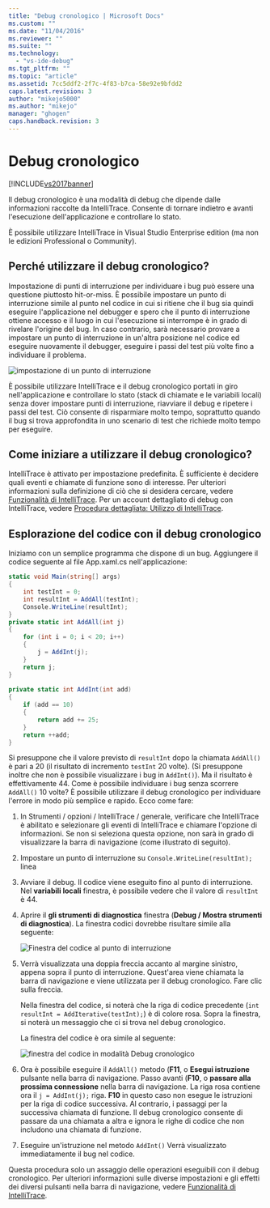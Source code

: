 ```yaml
---
title: "Debug cronologico | Microsoft Docs"
ms.custom: ""
ms.date: "11/04/2016"
ms.reviewer: ""
ms.suite: ""
ms.technology: 
  - "vs-ide-debug"
ms.tgt_pltfrm: ""
ms.topic: "article"
ms.assetid: 7cc5ddf2-2f7c-4f83-b7ca-58e92e9bfdd2
caps.latest.revision: 3
author: "mikejo5000"
ms.author: "mikejo"
manager: "ghogen"
caps.handback.revision: 3
---
```

# Debug cronologico
[!INCLUDE[vs2017banner](../code-quality/includes/vs2017banner.md)]

Il debug cronologico è una modalità di debug che dipende dalle informazioni raccolte da IntelliTrace.  Consente di tornare indietro e avanti l'esecuzione dell'applicazione e controllare lo stato.  
  
 È possibile utilizzare IntelliTrace in Visual Studio Enterprise edition \(ma non le edizioni Professional o Community\).  
  
## Perché utilizzare il debug cronologico?  
 Impostazione di punti di interruzione per individuare i bug può essere una questione piuttosto hit\-or\-miss.  È possibile impostare un punto di interruzione simile al punto nel codice in cui si ritiene che il bug sia quindi eseguire l'applicazione nel debugger e spero che il punto di interruzione ottiene accesso e il luogo in cui l'esecuzione si interrompe è in grado di rivelare l'origine del bug.  In caso contrario, sarà necessario provare a impostare un punto di interruzione in un'altra posizione nel codice ed eseguire nuovamente il debugger, eseguire i passi del test più volte fino a individuare il problema.  
  
 ![impostazione di un punto di interruzione](~/docs/debugger/media/breakpointprocesa.png "BreakpointProcesa")  
  
 È possibile utilizzare IntelliTrace e il debug cronologico portati in giro nell'applicazione e controllare lo stato \(stack di chiamate e le variabili locali\) senza dover impostare punti di interruzione, riavviare il debug e ripetere i passi del test.  Ciò consente di risparmiare molto tempo, soprattutto quando il bug si trova approfondita in uno scenario di test che richiede molto tempo per eseguire.  
  
## Come iniziare a utilizzare il debug cronologico?  
 IntelliTrace è attivato per impostazione predefinita.  È sufficiente è decidere quali eventi e chiamate di funzione sono di interesse.  Per ulteriori informazioni sulla definizione di ciò che si desidera cercare, vedere [Funzionalità di IntelliTrace](../debugger/intellitrace-features.md).  Per un account dettagliato di debug con IntelliTrace, vedere [Procedura dettagliata: Utilizzo di IntelliTrace](../debugger/walkthrough-using-intellitrace.md).  
  
## Esplorazione del codice con il debug cronologico  
 Iniziamo con un semplice programma che dispone di un bug.  Aggiungere il codice seguente al file App.xaml.cs nell'applicazione:  
  
```c#  
static void Main(string[] args)  
{  
    int testInt = 0;  
    int resultInt = AddAll(testInt);  
    Console.WriteLine(resultInt);  
}  
private static int AddAll(int j)  
{  
    for (int i = 0; i < 20; i++)  
    {  
        j = AddInt(j);  
    }  
    return j;  
}  
  
private static int AddInt(int add)  
{  
    if (add == 10)  
    {  
        return add += 25;  
    }  
    return ++add;  
}  
```  
  
 Si presuppone che il valore previsto di `resultInt` dopo la chiamata `AddAll()` è pari a 20 \(il risultato di incremento `testInt` 20 volte\).  \(Si presuppone inoltre che non è possibile visualizzare i bug in `AddInt()`\). Ma il risultato è effettivamente 44.  Come è possibile individuare i bug senza scorrere `AddAll()` 10 volte?  È possibile utilizzare il debug cronologico per individuare l'errore in modo più semplice e rapido.  Ecco come fare:  
  
1.  In Strumenti \/ opzioni \/ IntelliTrace \/ generale, verificare che IntelliTrace è abilitato e selezionare gli eventi di IntelliTrace e chiamare l'opzione di informazioni.  Se non si seleziona questa opzione, non sarà in grado di visualizzare la barra di navigazione \(come illustrato di seguito\).  
  
2.  Impostare un punto di interruzione su `Console.WriteLine(resultInt);` linea  
  
3.  Avviare il debug.  Il codice viene eseguito fino al punto di interruzione.  Nel **variabili locali** finestra, è possibile vedere che il valore di `resultInt` è 44.  
  
4.  Aprire il **gli strumenti di diagnostica** finestra \(**Debug \/ Mostra strumenti di diagnostica**\).  La finestra codici dovrebbe risultare simile alla seguente:  
  
     ![Finestra del codice al punto di interruzione](~/docs/debugger/media/historicaldebuggingbreakpoint.png "HistoricalDebuggingBreakpoint")  
  
5.  Verrà visualizzata una doppia freccia accanto al margine sinistro, appena sopra il punto di interruzione.  Quest'area viene chiamata la barra di navigazione e viene utilizzata per il debug cronologico.  Fare clic sulla freccia.  
  
     Nella finestra del codice, si noterà che la riga di codice precedente \(`int resultInt = AddIterative(testInt);`\) è di colore rosa.  Sopra la finestra, si noterà un messaggio che ci si trova nel debug cronologico.  
  
     La finestra del codice è ora simile al seguente:  
  
     ![finestra del codice in modalità Debug cronologico](~/docs/debugger/media/historicaldebuggingback.png "HistoricalDebuggingBack")  
  
6.  Ora è possibile eseguire il `AddAll()` metodo \(**F11**, o **Esegui istruzione** pulsante nella barra di navigazione.  Passo avanti \(**F10**, o **passare alla prossima connessione** nella barra di navigazione.  La riga rosa contiene ora il `j = AddInt(j);` riga.  **F10** in questo caso non esegue le istruzioni per la riga di codice successiva.  Al contrario, i passaggi per la successiva chiamata di funzione.  Il debug cronologico consente di passare da una chiamata a altra e ignora le righe di codice che non includono una chiamata di funzione.  
  
7.  Eseguire un'istruzione nel metodo `AddInt()` Verrà visualizzato immediatamente il bug nel codice.  
  
 Questa procedura solo un assaggio delle operazioni eseguibili con il debug cronologico.  Per ulteriori informazioni sulle diverse impostazioni e gli effetti dei diversi pulsanti nella barra di navigazione, vedere [Funzionalità di IntelliTrace](../debugger/intellitrace-features.md).